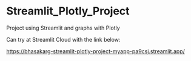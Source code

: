 # Streamlit_Plotly_Project
Project using Streamlit and graphs with Plotly

Can try at Streamlit Cloud with the link below:

https://bhasakarg-streamlit-plotly-project-myapp-pa9csj.streamlit.app/
